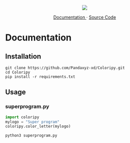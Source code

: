 <p align="center">
<a align="center">
  <img src="https://i.imgur.com/QPuXT1Y.png">
</a>
</p>
<p align="center">
  <a href="#documentation"> Documentation </a> · 
  <a href="https://github.com/Pandaxyz-xd/Coloripy"> Source Code </a>
</p>

# Documentation

## Installation

```shell
git clone https://github.com/Pandaxyz-xd/Coloripy.git
cd Coloripy
pip install -r requirements.txt
```

## Usage

### superprogram.py

```python
import coloripy
mylogo = "Super program"
coloripy.color_letter(mylogo)
```

```shell
python3 superprogram.py
```